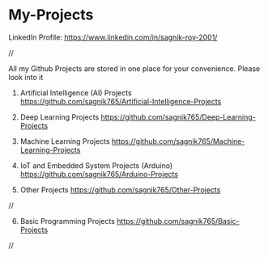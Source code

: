 # My-Projects

LinkedIn Profile: https://www.linkedin.com/in/sagnik-roy-2001/

//

All my Github Projects are stored in one place for your convenience. Please look into it

1. Artificial Intelligence (AI) Projects   https://github.com/sagnik765/Artificial-Intelligence-Projects

2. Deep Learning Projects     https://github.com/sagnik765/Deep-Learning-Projects

3. Machine Learning Projects     https://github.com/sagnik765/Machine-Learning-Projects

4. IoT and Embedded System Projects (Arduino)    https://github.com/sagnik765/Arduino-Projects

5. Other Projects    https://github.com/sagnik765/Other-Projects

//

6. Basic Programming Projects    https://github.com/sagnik765/Basic-Projects

//
